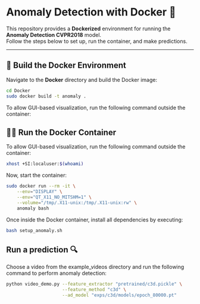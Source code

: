 # **Anomaly Detection with Docker 🐳**  

This repository provides a **Dockerized** environment for running the **Anomaly Detection CVPR2018** model.  
Follow the steps below to set up, run the container, and make predictions.  

---
## **🚀 Build the Docker Environment**  

Navigate to the **Docker** directory and build the Docker image:  

```bash
cd Docker
sudo docker build -t anomaly .
```

To allow GUI-based visualization, run the following command outside the container:

## **🏃‍♂️ Run the Docker Container**
To allow GUI-based visualization, run the following command outside the container:
```bash
xhost +SI:localuser:$(whoami)
```

Now, start the container:
```bash
sudo docker run --rm -it \
    --env="DISPLAY" \
    --env="QT_X11_NO_MITSHM=1" \
    --volume="/tmp/.X11-unix:/tmp/.X11-unix:rw" \
    anomaly bash
```
Once inside the Docker container, install all dependencies by executing:

```bash
bash setup_anomaly.sh
```
## Run a prediction 🔍
Choose a video from the example_videos directory and run the following command to perform anomaly detection:
```bash
python video_demo.py --feature_extractor "pretrained/c3d.pickle" \
                     --feature_method "c3d" \
                     --ad_model "exps/c3d/models/epoch_80000.pt"
```